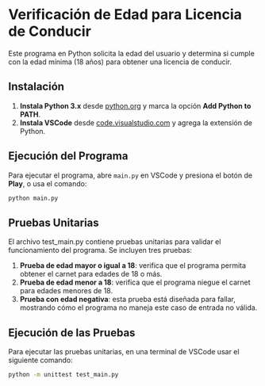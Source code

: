 # Verificación de Edad para Licencia de Conducir

Este programa en Python solicita la edad del usuario y determina si cumple con la edad mínima (18 años) para obtener una licencia de conducir.

## Instalación

1. **Instala Python 3.x** desde [python.org](https://www.python.org/downloads/) y marca la opción **Add Python to PATH**.
2. **Instala VSCode** desde [code.visualstudio.com](https://code.visualstudio.com/) y agrega la extensión de Python.

## Ejecución del Programa

Para ejecutar el programa, abre `main.py` en VSCode y presiona el botón de **Play**, o usa el comando:

```bash
python main.py
```

## Pruebas Unitarias
El archivo test_main.py contiene pruebas unitarias para validar el funcionamiento del programa. Se incluyen tres pruebas:

1. **Prueba de edad mayor o igual a 18**: verifica que el programa permita obtener el carnet para edades de 18 o más.
2. **Prueba de edad menor a 18**: verifica que el programa niegue el carnet para edades menores de 18.
3. **Prueba con edad negativa**: esta prueba está diseñada para fallar, mostrando cómo el programa no maneja este caso de entrada no válida.
## Ejecución de las Pruebas
Para ejecutar las pruebas unitarias, en una terminal de VSCode usar el siguiente comando:

```bash
python -m unittest test_main.py
```

